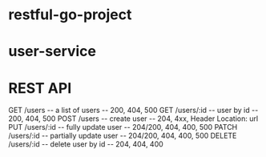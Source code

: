 # restful-go-project

# user-service

# REST API

GET /users -- a list of users -- 200, 404, 500
GET /users/:id -- user by id -- 200, 404, 500
POST /users -- create user -- 204, 4xx, Header Location: url
PUT /users/:id -- fully update user -- 204/200, 404, 400, 500
PATCH /users/:id -- partially update user -- 204/200, 404, 400, 500
DELETE /users/:id -- delete user by id -- 204, 404, 400

